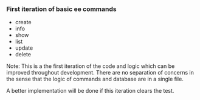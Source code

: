### First iteration of basic ee commands
- create
- info
- show
- list
- update
- delete

Note: This is a the first iteration of the code and logic which can be improved throughout development.
There are no separation of concerns in the sense that the logic of commands and database are in a single file.

A better implementation will be done if this iteration clears the test.